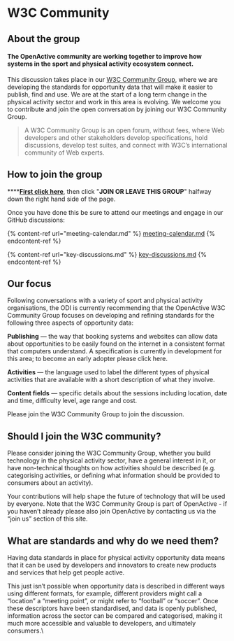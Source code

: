 # W3C Community

## About the group

#### The OpenActive community are working together to improve how systems in the sport and physical activity ecosystem connect. <a href="the-open-data-institute-and-the-openactive-community-are-working-together-to-improve-how-systems-in" id="the-open-data-institute-and-the-openactive-community-are-working-together-to-improve-how-systems-in"></a>

This discussion takes place in our [W3C Community Group](https://www.w3.org/community/openactive/), where we are developing the standards for opportunity data that will make it easier to publish, find and use. We are at the start of a long term change in the physical activity sector and work in this area is evolving. We welcome you to contribute and join the open conversation by joining our W3C Community Group.

> A W3C Community Group is an open forum, without fees, where Web developers and other stakeholders develop specifications, hold discussions, develop test suites, and connect with W3C’s international community of Web experts.

## How to join the group&#x20;

****[**First click here**](https://www.w3.org/community/openactive/), then click "**JOIN OR LEAVE THIS GROUP**" halfway down the right hand side of the page.

Once you have done this be sure to attend our meetings and engage in our GitHub discussions:

{% content-ref url="meeting-calendar.md" %}
[meeting-calendar.md](meeting-calendar.md)
{% endcontent-ref %}

{% content-ref url="key-discussions.md" %}
[key-discussions.md](key-discussions.md)
{% endcontent-ref %}

## Our focus

Following conversations with a variety of sport and physical activity organisations, the ODI is currently recommending that the OpenActive W3C Community Group focuses on developing and refining standards for the following three aspects of opportunity data:

**Publishing** — the way that booking systems and websites can allow data about opportunities to be easily found on the internet in a consistent format that computers understand. A specification is currently in development for this area; to become an early adopter please click here.

**Activities** — the language used to label the different types of physical activities that are available with a short description of what they involve.

**Content fields** — specific details about the sessions including location, date and time, difficulty level, age range and cost.

Please join the W3C Community Group to join the discussion.

## Should I join the W3C community?

Please consider joining the W3C Community Group, whether you build technology in the physical activity sector, have a general interest in it, or have non-technical thoughts on how activities should be described (e.g. categorising activities, or defining what information should be provided to consumers about an activity).

Your contributions will help shape the future of technology that will be used by everyone. Note that the W3C Community Group is part of OpenActive - if you haven’t already please also join OpenActive by contacting us via the “join us” section of this site.

## What are standards and why do we need them?

Having data standards in place for physical activity opportunity data means that it can be used by developers and innovators to create new products and services that help get people active.

This just isn’t possible when opportunity data is described in different ways using different formats, for example, different providers might call a “location” a “meeting point”, or might refer to “football” or “soccer”. Once these descriptors have been standardised, and data is openly published, information across the sector can be compared and categorised, making it much more accessible and valuable to developers, and ultimately consumers.\
